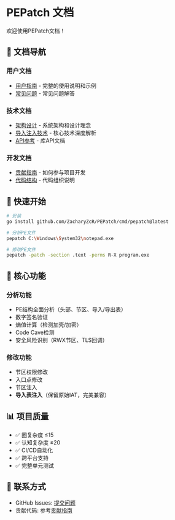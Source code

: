 # PEPatch 文档

欢迎使用PEPatch文档！

## 📖 文档导航

### 用户文档
- [用户指南](user-guide.md) - 完整的使用说明和示例
- [常见问题](faq.md) - 常见问题解答

### 技术文档
- [架构设计](architecture.md) - 系统架构和设计理念
- [导入注入技术](import-injection.md) - 核心技术深度解析
- [API参考](api.md) - 库API文档

### 开发文档
- [贡献指南](contributing.md) - 如何参与项目开发
- [代码结构](code-structure.md) - 代码组织说明

## 🚀 快速开始

```bash
# 安装
go install github.com/ZacharyZcR/PEPatch/cmd/pepatch@latest

# 分析PE文件
pepatch C:\Windows\System32\notepad.exe

# 修改PE文件
pepatch -patch -section .text -perms R-X program.exe
```

## 🎯 核心功能

### 分析功能
- PE结构全面分析（头部、节区、导入/导出表）
- 数字签名验证
- 熵值计算（检测加壳/加密）
- Code Cave检测
- 安全风险识别（RWX节区、TLS回调）

### 修改功能
- 节区权限修改
- 入口点修改
- 节区注入
- **导入表注入**（保留原始IAT，完美兼容）

## 📊 项目质量

- ✅ 圈复杂度 ≤15
- ✅ 认知复杂度 ≤20
- ✅ CI/CD自动化
- ✅ 跨平台支持
- ✅ 完整单元测试

## 📧 联系方式

- GitHub Issues: [提交问题](https://github.com/ZacharyZcR/PEPatch/issues)
- 贡献代码: 参考[贡献指南](contributing.md)
